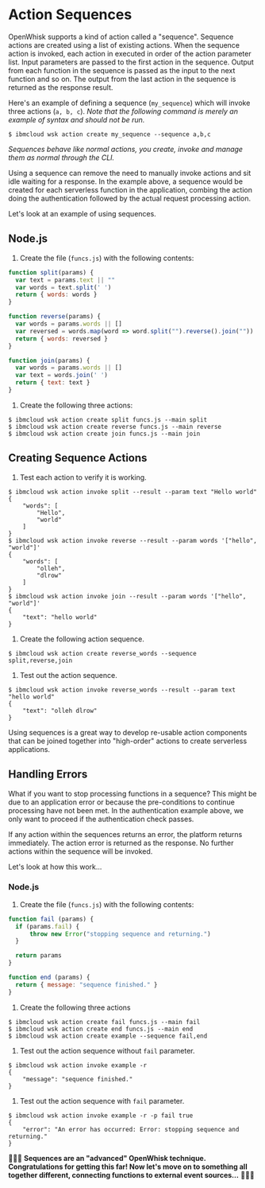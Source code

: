 # Action Sequences

OpenWhisk supports a kind of action called a "sequence". Sequence actions are created using a list of existing actions. When the sequence action is invoked, each action in executed in order of the action parameter list. Input parameters are passed to the first action in the sequence. Output from each function in the sequence is passed as the input to the next function and so on. The output from the last action in the sequence is returned as the response result.

Here's an example of defining a sequence \(`my_sequence`\) which will invoke three actions \(`a, b, c`\). _Note that the following command is merely an example of syntax and should not be run._

```text
$ ibmcloud wsk action create my_sequence --sequence a,b,c
```

_Sequences behave like normal actions, you create, invoke and manage them as normal through the CLI._

Using a sequence can remove the need to manually invoke actions and sit idle waiting for a response. In the example above, a sequence would be created for each serverless function in the application, combing the action doing the authentication followed by the actual request processing action.

Let's look at an example of using sequences.

## Node.js

1. Create the file \(`funcs.js`\) with the following contents:

```javascript
function split(params) {
  var text = params.text || ""
  var words = text.split(' ')
  return { words: words }
}

function reverse(params) {
  var words = params.words || []
  var reversed = words.map(word => word.split("").reverse().join(""))
  return { words: reversed }
}

function join(params) {
  var words = params.words || []
  var text = words.join(' ')
  return { text: text }
}
```

1. Create the following three actions:

```text
$ ibmcloud wsk action create split funcs.js --main split
$ ibmcloud wsk action create reverse funcs.js --main reverse
$ ibmcloud wsk action create join funcs.js --main join
```

## Creating Sequence Actions

1. Test each action to verify it is working.

```text
$ ibmcloud wsk action invoke split --result --param text "Hello world"
{
    "words": [
        "Hello",
        "world"
    ]
}
$ ibmcloud wsk action invoke reverse --result --param words '["hello", "world"]'
{
    "words": [
        "olleh",
        "dlrow"
    ]
}
$ ibmcloud wsk action invoke join --result --param words '["hello", "world"]'
{
    "text": "hello world"
}
```

1. Create the following action sequence.

```text
$ ibmcloud wsk action create reverse_words --sequence split,reverse,join
```

1. Test out the action sequence.

```text
$ ibmcloud wsk action invoke reverse_words --result --param text "hello world"
{
    "text": "olleh dlrow"
}
```

Using sequences is a great way to develop re-usable action components that can be joined together into "high-order" actions to create serverless applications.

## Handling Errors

What if you want to stop processing functions in a sequence? This might be due to an application error or because the pre-conditions to continue processing have not been met. In the authentication example above, we only want to proceed if the authentication check passes.

If any action within the sequences returns an error, the platform returns immediately. The action error is returned as the response. No further actions within the sequence will be invoked.

Let's look at how this work...

### Node.js

1. Create the file \(`funcs.js`\) with the following contents:

```javascript
function fail (params) {
  if (params.fail) {
      throw new Error("stopping sequence and returning.")
  }

  return params  
}

function end (params) {  
  return { message: "sequence finished." }
}
```

1. Create the following three actions

```text
$ ibmcloud wsk action create fail funcs.js --main fail
$ ibmcloud wsk action create end funcs.js --main end
$ ibmcloud wsk action create example --sequence fail,end
```

1. Test out the action sequence without `fail` parameter.

```text
$ ibmcloud wsk action invoke example -r
{
    "message": "sequence finished."
}
```

1. Test out the action sequence with `fail` parameter.

```text
$ ibmcloud wsk action invoke example -r -p fail true
{
    "error": "An error has occurred: Error: stopping sequence and returning."
}
```

🎉🎉🎉 **Sequences are an "advanced" OpenWhisk technique. Congratulations for getting this far! Now let's move on to something all together different, connecting functions to external event sources…** 🎉🎉🎉

